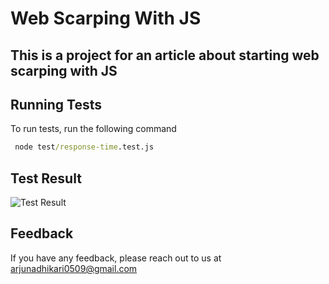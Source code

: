 # Web Scarping With JS

## This is a project for an article about starting  web scarping with JS

## Running Tests

To run tests, run the following command

```cmd
 node test/response-time.test.js
```

## Test Result

![Test Result](https://cdn.hashnode.com/res/hashnode/image/upload/v1673934616989/4d9db1e0-084b-4659-b6ee-daee7cf8efc7.jpeg?auto=compress,format&format=webp)

## Feedback

If you have any feedback, please reach out to us at arjunadhikari0509@gmail.com

